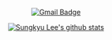 <div align=center>
  
[![Gmail Badge](https://img.shields.io/badge/Gmail-d14836?style=flat-square&logo=Gmail&logoColor=white&link=mailto:sungkyulh@gmail.com)](mailto:sungkyulh@gmail.com)

</div>

<div align=center>
  
[![Sungkyu Lee's github stats](https://github-readme-stats.vercel.app/api?username=sungkyulh)](https://github.com/anuraghazra/github-readme-stats)

</div>
